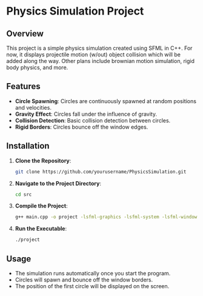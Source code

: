 # Physics Simulation Project

## Overview
This project is a simple physics simulation created using SFML in C++. For now, it displays projectile motion (w/out) object collision which will be added along the way. Other plans include brownian motion simulation, rigid body physics, and more.

## Features
- **Circle Spawning**: Circles are continuously spawned at random positions and velocities.
- **Gravity Effect**: Circles fall under the influence of gravity.
- **Collision Detection**: Basic collision detection between circles.
- **Rigid Borders**: Circles bounce off the window edges.

## Installation
1. **Clone the Repository**:
    ```sh
    git clone https://github.com/yourusername/PhysicsSimulation.git
    ```
2. **Navigate to the Project Directory**:
    ```sh
    cd src
    ```
3. **Compile the Project**:
    ```sh
    g++ main.cpp -o project -lsfml-graphics -lsfml-system -lsfml-window
    ```
4. **Run the Executable**:
    ```sh
    ./project
    ```

## Usage
- The simulation runs automatically once you start the program.
- Circles will spawn and bounce off the window borders.
- The position of the first circle will be displayed on the screen.
